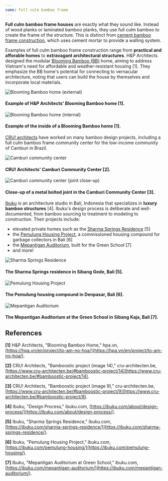 ```yaml
---
name: Full culm bamboo frame
---
```


**Full culm bamboo frame houses** are exactly what they sound like. Instead of wood planks or laminated bamboo planks, they use full culm bamboo to create the frame of the structure. This is distinct from [cement bamboo frame construction](#cement-bamboo-frame), which uses cement mortar to provide a walling system.

Examples of full culm bamboo frame construction range from **practical and afforable homes** to **extravagant architectural structures**. H&P Architects designed the modular [Blooming Bamboo (BB)](https://hpa.vn/en/project/to-am-no-hoa/) home, aiming to address Vietnam's need for affordable and weather-resistant housing [1]. They emphasize the BB home's potential for connecting to vernacular architecture, noting that users can build the house by themselves and incorporate local materials.

![Blooming Bamboo home (external)](images/blooming-bamboo-1.jpg)

#### Example of H&P Architects' Blooming Bamboo home [1].

![Blooming Bamboo home (internal)](images/blooming-bamboo-2.jpg)

#### Example of the inside of a Blooming Bamboo home [1].

[CRU! architects](https://www.cru-architecten.be/) have worked on many bamboo design projects, including a full culm bamboo frame community center for the low-income community of Camburi in Brazil.

![Camburi community center](images/camburi-1.jpg)

#### CRU! Architects' Camburi Community Center [2].

![Camburi community center (joint close-up)](images/camburi-2.jpg)

#### Close-up of a metal bolted joint in the Camburi Community Center [3].

[Ibuku](https://ibuku.com/) is an architecture studio in Bali, Indonesia that specializes in **luxury bamboo structures** [4]. Ibuku's design process is deliberate and well-documented, from bamboo sourcing to treatment to modeling to construction. Their projects include:

- elevated private homes such as the [Sharma Springs Residence](https://ibuku.com/sharma-springs-residence/) [5]
- the [Pemulung Housing Project](https://ibuku.com/pemulung-housing/), a commissioned housing compound for garbage collectors in Bali [6]
- the [Mepantigan Auditorium](https://ibuku.com/mepantigan-auditorium/), built for the Green School [7]
- and more!

![Sharma Springs Residence](images/sharma-springs.png)

#### The Sharma Springs residence in Sibang Gede, Bali [5].

![Pemulung Housing Project](images/pemulung.png)

#### The Pemulung housing compound in Denpasar, Bali [6].

![Mepantigan Auditorium](images/mepantigan-auditorium.png)

#### The Mepantigan Auditorium at the Green School in Sibang Kaja, Bali [7].

## References

**[1]** H&P Architects, "Blooming Bamboo Home," hpa.vn, [https://hpa.vn/en/project/to-am-no-hoa/](https://hpa.vn/en/project/to-am-no-hoa/).

**[2]** CRU! Architects, "Bamboostic project (image 14)," cru-architecten.be, [https://www.cru-architecten.be/#bamboostic-project/14](https://www.cru-architecten.be/#bamboostic-project/14).

**[3]** CRU! Architects, "Bamboostic project (image 9)," cru-architecten.be, [https://www.cru-architecten.be/#bamboostic-project/9](https://www.cru-architecten.be/#bamboostic-project/9).

**[4]** Ibuku, "Design Process," ibuku.com, [https://ibuku.com/about/design-process/](https://ibuku.com/about/design-process/).

**[5]** Ibuku, "Sharma Springs Residence," ibuku.com, [https://ibuku.com/sharma-springs-residence/](https://ibuku.com/sharma-springs-residence/).

**[6]** Ibuku, "Pemulung Housing Project," ibuku.com, [https://ibuku.com/pemulung-housing/](https://ibuku.com/pemulung-housing/).

**[7]** Ibuku, "Mepantigan Auditorium at Green School," ibuku.com, [https://ibuku.com/mepantigan-auditorium/](https://ibuku.com/mepantigan-auditorium/).
